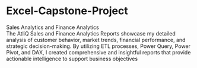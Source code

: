 # Excel-Capstone-Project
Sales Analytics and Finance Analytics<br>
The AtliQ Sales and Finance Analytics Reports showcase my detailed analysis of customer behavior, market trends, financial performance, and strategic decision-making. By utilizing ETL processes, Power Query, Power Pivot, and DAX, I created comprehensive and insightful reports that provide actionable intelligence to support business objectives<br>
